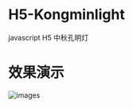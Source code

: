 # H5-Kongminlight
javascript H5 中秋孔明灯

# 效果演示
![images](https://github.com/LHC087/H5-Kongminlight/blob/master/image/sy/demo.gif)
